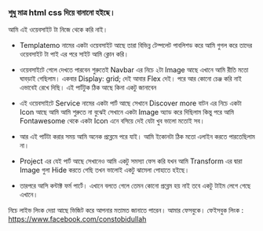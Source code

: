 ### শুধু মাত্র html css দিয়ে বানানো হইছে। 
আমি এই ওয়েবসাইট টা নিজে থেকে করি নাই। 
- Templatemo নামের একটা ওয়েবসাইট আছে তারা বিভিন্ন টেম্পলেট পাবলিশড করে আমি গুগল করে তাদের ওয়েবসাইট টা পাই এর পরে সাইট আমি ক্লোন করি। 

- ওয়েবসাইটে গেলে দেখতে পারবেন শুরুতেই Navbar এর নিচে ২টা Image আছে এখানে আমি রীতি মতো ঘাবড়াই গেছিলাম। 
একবার Display: grid; দেই আবার Flex দেই। 
পরে আর কোনো চেঞ্জ করি নাই এভাবেই রেখে দিছি। 
এই পার্টটুক ঠিক আছে কিনা একটু জানাবেন 

- এই ওয়েবসাইটে Service নামের একটা পার্ট আছে সেখানে Discover more বাটন এর নিচে একটা Icon আছে আমি আমি শুরুতে না বুঝেই সেখানে একটা Image অ্যাড করে দিছিলাম কিন্তু পরে আমি Fontawesome থেকে একটা Icon এনে বসিয়ে দেই যেটা খুব ভালো মতোই সব। 

- আর এই পার্টটা করার সময় আমি অনেক প্রব্লেমে পরে যাই। 
আমি ইকোনটা ঠিক মতো এলাইন করতে পারতেছিলাম না। 

- Project এর যেই পার্ট আছে সেখানেও আমি একটু সমস্যা ফেস করি যখন আমি Transform এর দ্বারা Image গুলা Hide করতে গেছি তখন ভালোই একটু ঝামেলা পোহাতে হইছে। 

- তারপরে আসি কন্টাক্ট ফর্ম পার্টে। 
এখানে বলতে গেলে তেমন কোনো প্রব্লেম হয় নাই তবে একটু টাইম লেগে গেছে এখানে। 

নিচে লাইভ লিংক দেয়া আছে ভিজিট করে আপনার মতামত জানাতে পারেন। 
আমার ফেসবুকে।
ফেইসবুক লিংক : https://www.facebook.com/constobidullah 

